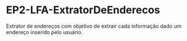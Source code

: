 # EP2-LFA-ExtratorDeEnderecos
Extrator de endereços com objetivo de extrair cada informação dado um endereço inserido pelo usuário.

